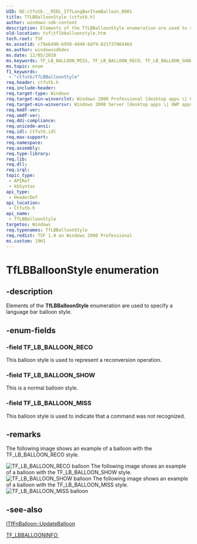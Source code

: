 ```yaml
---
UID: NE:ctfutb.__MIDL_ITfLangBarItemBalloon_0001
title: TfLBBalloonStyle (ctfutb.h)
author: windows-sdk-content
description: Elements of the TfLBBalloonStyle enumeration are used to specify a language bar balloon style.
old-location: tsf\tflbballoonstyle.htm
tech.root: TSF
ms.assetid: c79eb490-b950-4d49-bdf9-821f3706446d
ms.author: windowssdkdev
ms.date: 12/05/2018
ms.keywords: TF_LB_BALLOON_MISS, TF_LB_BALLOON_RECO, TF_LB_BALLOON_SHOW, TfLBBalloonStyle, TfLBBalloonStyle enumeration [Text Services Framework], _tsf_tflbballoonstyle_ref, ctfutb/TF_LB_BALLOON_MISS, ctfutb/TF_LB_BALLOON_RECO, ctfutb/TF_LB_BALLOON_SHOW, ctfutb/TfLBBalloonStyle, tsf.tflbballoonstyle
ms.topic: enum
f1_keywords: 
 - "ctfutb/TfLBBalloonStyle"
req.header: ctfutb.h
req.include-header: 
req.target-type: Windows
req.target-min-winverclnt: Windows 2000 Professional [desktop apps \| UWP apps]
req.target-min-winversvr: Windows 2000 Server [desktop apps \| UWP apps]
req.kmdf-ver: 
req.umdf-ver: 
req.ddi-compliance: 
req.unicode-ansi: 
req.idl: Ctfutb.idl
req.max-support: 
req.namespace: 
req.assembly: 
req.type-library: 
req.lib: 
req.dll: 
req.irql: 
topic_type:
 - APIRef
 - kbSyntax
api_type:
 - HeaderDef
api_location:
 - Ctfutb.h
api_name:
 - TfLBBalloonStyle
targetos: Windows
req.typenames: TfLBBalloonStyle
req.redist: TSF 1.0 on Windows 2000 Professional
ms.custom: 19H1
---
```


# TfLBBalloonStyle enumeration


## -description


Elements of the <b>TfLBBalloonStyle</b> enumeration are used to specify a language bar balloon style.


## -enum-fields




### -field TF_LB_BALLOON_RECO

This balloon style is used to represent a reconversion operation.


### -field TF_LB_BALLOON_SHOW

This is a normal balloon style.


### -field TF_LB_BALLOON_MISS

This balloon style is used to indicate that a command was not recognized.


## -remarks



The following image shows an example of a balloon with the TF_LB_BALLOON_RECO style. 

<img alt="TF_LB_BALLOON_RECO balloon" border="border" src="images/Balloon_RECO.gif"/>
The following image shows an example of a balloon with the TF_LB_BALLOON_SHOW style. 

<img alt="TF_LB_BALLOON_SHOW balloon" border="border" src="images/Balloon_SHOW.gif"/>
The following image shows an example of a balloon with the TF_LB_BALLOON_MISS style. 

<img alt="TF_LB_BALLOON_MISS balloon" border="border" src="images/Balloon_MISS.gif"/>



## -see-also




<a href="https://docs.microsoft.com/windows/desktop/api/ctffunc/nf-ctffunc-itffnballoon-updateballoon">ITfFnBalloon::UpdateBalloon
      </a>



<a href="https://docs.microsoft.com/windows/desktop/api/ctfutb/ns-ctfutb-tf_lbballooninfo">TF_LBBALLOONINFO
      </a>
 

 

